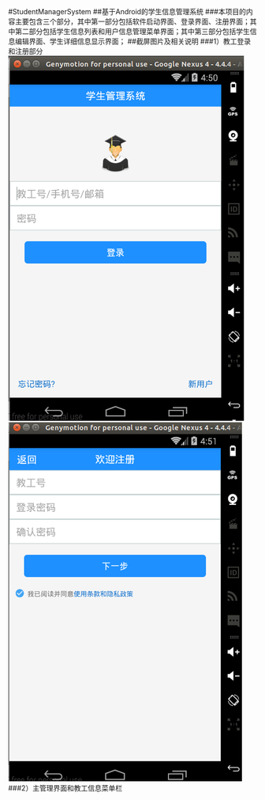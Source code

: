 #StudentManagerSystem
##基于Android的学生信息管理系统
###本项目的内容主要包含三个部分，其中第一部分包括软件启动界面、登录界面、注册界面；其中第二部分包括学生信息列表和用户信息管理菜单界面；其中第三部分包括学生信息编辑界面、学生详细信息显示界面；
##截屏图片及相关说明
###1）教工登录和注册部分
![登录界面](https://github.com/achuan301/StudentManagerSystem/blob/master/raw/master/screenshots/login.png) ![注册界面](https://github.com/achuan301/StudentManagerSystem/blob/master/raw/master/screenshots/register.png)
###2）主管理界面和教工信息菜单栏







 
